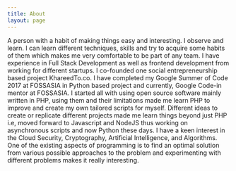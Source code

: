 ```yaml
---
title: About
layout: page
---
```

<!-- ![Profile Image]({{ site.url }}/{{ site.picture }}) -->

<p>A person with a habit of making things easy and interesting. I observe and learn. I can learn different techniques, skills and try to acquire some habits of them which makes me very comfortable to be part of any team. 
I have experience in Full Stack Development as well as frontend development from working for different startups. I co-founded one social entrepreneurship based project KhareedTo.co. I have completed my Google Summer of Code 2017 at FOSSASIA in Python based project and currently, Google Code-in mentor at FOSSASIA.
I started all with using open source software mainly written in PHP, using them and their limitations made me learn PHP to improve and create my own tailored scripts for myself. Different ideas to create or replicate different projects made me learn things beyond just PHP i.e, moved forward to Javascript and NodeJS thus working on asynchronous scripts and now Python these days.
I have a keen interest in the Cloud Security, Cryptography, Artificial Intelligence, and Algorithms. One of the existing aspects of programming is to find an optimal solution from various possible approaches to the problem and experimenting with different problems makes it really interesting.</p>


